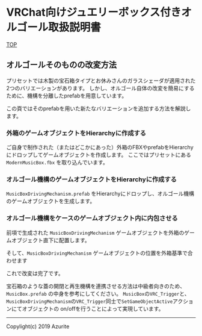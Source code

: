 # VRChat向けジュエリーボックス付きオルゴール取扱説明書

[TOP](index.md)

## オルゴールそのものの改変方法

プリセットでは木製の宝石箱タイプとお休みさんのガラスシェーダが適用された2つのバリエーションがあります。
しかし、オルゴール自体の改変を簡易にするために、機構を分離したprefabを用意しています。

この頁ではそのprefabを用いた新たなバリエーションを追加する方法を解説します。

### 外箱のゲームオブジェクトをHierarchyに作成する

ご自身で制作された（またはどこかにあった）外箱のFBXやprefabをHierarchyにドロップしてゲームオブジェクトを作成します。
ここではプリセットにある `ModernMusicBox.fbx` を取り込んでいます。

### オルゴール機構のゲームオブジェクトをHierarchyに作成する

`MusicBoxDrivingMechanism.prefab` をHierarchyにドロップし、オルゴール機構のゲームオブジェクトを生成します。

### オルゴール機構をケースのゲームオブジェクト内に内包させる

前項で生成された `MusicBoxDrivingMechanism` ゲームオブジェクトを外箱のゲームオブジェクト直下に配置します。

そして、`MusicBoxDrivingMechanism` ゲームオブジェクトの位置を外箱基準で合わせます

これで改変は完了です。

宝石箱のような蓋の開閉と再生機構を連携させる方法は中級者向きのため、`MusicBox.prefab` の中身を参考にしてください。
`MusicBox`の`VRC_Trigger`と、`MusicBoxDrivingMechanism`の`VRC_Trigger`同士で`SetGameObjectActive`アクションにてオブジェクトの
on/offを行うことによって実現しています。

---

Copylight(c) 2019 Azurite
